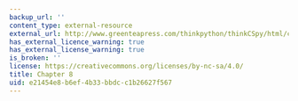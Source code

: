 ```yaml
---
backup_url: ''
content_type: external-resource
external_url: http://www.greenteapress.com/thinkpython/thinkCSpy/html/chap08.html
has_external_licence_warning: true
has_external_license_warning: true
is_broken: ''
license: https://creativecommons.org/licenses/by-nc-sa/4.0/
title: Chapter 8
uid: e21454e8-b6ef-4b33-bbdc-c1b26627f567
---
```

